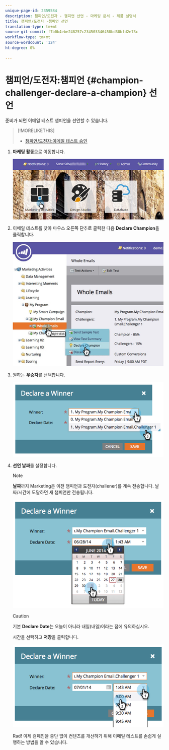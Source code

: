 ```yaml
---
unique-page-id: 2359584
description: 챔피언/도전자 - 챔피언 선언 - 마케팅 문서 - 제품 설명서
title: 챔피언/도전자 -챔피언 선언
translation-type: tm+mt
source-git-commit: f7b0b4ebe248257c234503346458bd38bfd2e73c
workflow-type: tm+mt
source-wordcount: '124'
ht-degree: 0%

---
```



# 챔피언/도전자:챔피언 {#champion-challenger-declare-a-champion} 선언

준비가 되면 이메일 테스트 챔피언을 선언할 수 있습니다.

>[!MORELIKETHIS]
>
>* [챔피언/도전자:이메일 테스트 승인](champion-challenger-approve-your-email-test.md)


1. **마케팅 활동**&#x200B;으로 이동합니다.

   ![](assets/login-marketing-activities-2.png)

1. 이메일 테스트를 찾아 마우스 오른쪽 단추로 클릭한 다음 **Declare Champion**&#x200B;을 클릭합니다.

   ![](assets/champion4.jpg)

1. 원하는 **우승자**&#x200B;를 선택합니다.

   ![](assets/image2014-9-15-13-3a33-3a33.png)

1. **선언 날짜**&#x200B;를 설정합니다.

   >[!NOTE]
   >
   >**날짜**&#x200B;까지 Marketing은 이전 챔피언과 도전자(challener)를 계속 전송합니다. 날짜/시간에 도달하면 새 챔피언만 전송됩니다.

   ![](assets/image2014-9-15-13-3a33-3a47.png)

   >[!CAUTION]
   >
   >기본 **Declare Date**&#x200B;는 오늘이 아니라 내일(내일)이라는 점에 유의하십시오.

   시간을 선택하고 **저장**&#x200B;을 클릭합니다.

   ![](assets/image2014-9-15-13-3a33-3a56.png)

   Rad! 이제 캠페인을 중단 없이 컨텐츠를 개선하기 위해 이메일 테스트를 손쉽게 실행하는 방법을 알 수 있습니다.
